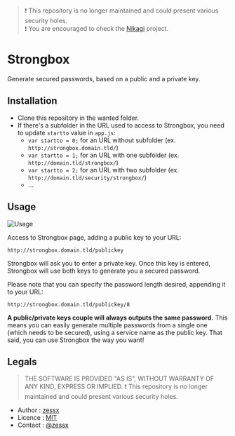 > :exclamation: This repository is no longer maintained and could present various security holes.   
> :exclamation: You are encouraged to check the [Nikagi](https://github.com/zessx/nikagi) project.

Strongbox
=========

Generate secured passwords, based on a public and a private key.

Installation
------------
- Clone this repository in the wanted folder.
- If there's a subfolder in the URL used to access to Strongbox, you need to update `startto` value in `app.js`:
    - `var startto = 0;` for an URL without subfolder (ex. `http://strongbox.domain.tld/`)
    - `var startto = 1;` for an URL with one subfolder (ex. `http://domain.tld/strongbox/`)
    - `var startto = 2;` for an URL with two subfolder (ex. `http://domain.tld/security/strongbox/`)
    - ...

Usage
-----
![Usage](https://raw.githubusercontent.com/zessx/strongbox/master/assets/img/usage.png)

Access to Strongbox page, adding a public key to your URL: 
    
    http://strongbox.domain.tld/publickey

Strongbox will ask you to enter a private key. Once this key is entered, Strongbox will use both keys to generate you a secured password.

Please note that you can specify the password length desired, appending it to your URL:

    http://strongbox.domain.tld/publickey/8

**A public/private keys couple will always outputs the same password.** This means you can easily generate multiple passwords from a single one (which needs to be secured), using a service name as the public key. That said, you can use Strongbox the way you want!

Legals
------

> THE SOFTWARE IS PROVIDED "AS IS", WITHOUT WARRANTY OF ANY KIND, EXPRESS OR IMPLIED.
> :exclamation: This repository is no longer maintained and could present various security holes.   

- Author : [zessx](https://github.com/zessx)
- Licence : [MIT](http://opensource.org/licenses/MIT) 
- Contact : [@zessx](https://twitter.com/zessx)

